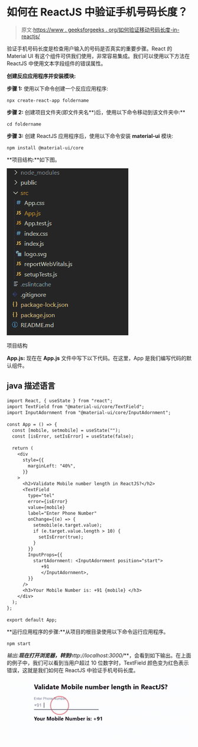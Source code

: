 # 如何在 ReactJS 中验证手机号码长度？

> 原文:[https://www . geeksforgeeks . org/如何验证移动号码长度-in-reactjs/](https://www.geeksforgeeks.org/how-to-validate-mobile-number-length-in-reactjs/)

验证手机号码长度是检查用户输入的号码是否真实的重要步骤。React 的 Material UI 有这个组件可供我们使用，非常容易集成。我们可以使用以下方法在 ReactJS 中使用文本字段组件的错误属性。

**创建反应应用程序并安装模块:**

**步骤 1:** 使用以下命令创建一个反应应用程序:

```
npx create-react-app foldername
```

**步骤 2:** 创建项目文件夹(即文件夹名**)后，使用以下命令移动到该文件夹中:**

```
cd foldername
```

**步骤 3:** 创建 ReactJS 应用程序后，使用以下命令安装 **material-ui** 模块:

```
npm install @material-ui/core
```

**项目结构:**如下图。

![](img/f04ae0d8b722a9fff0bd9bd138b29c23.png)

项目结构

**App.js:** 现在在 **App.js** 文件中写下以下代码。在这里，App 是我们编写代码的默认组件。

## java 描述语言

```
import React, { useState } from "react";
import TextField from "@material-ui/core/TextField";
import InputAdornment from "@material-ui/core/InputAdornment";

const App = () => {
  const [mobile, setmobile] = useState("");
  const [isError, setIsError] = useState(false);

  return (
    <div
      style={{
        marginLeft: "40%",
      }}
    >
      <h2>Validate Mobile number length in ReactJS?</h2>
      <TextField
        type="tel"
        error={isError}
        value={mobile}
        label="Enter Phone Number"
        onChange={(e) => {
          setmobile(e.target.value);
          if (e.target.value.length > 10) {
            setIsError(true);
          }
        }}
        InputProps={{
          startAdornment: <InputAdornment position="start">
             +91
             </InputAdornment>,
        }}
      />
      <h3>Your Mobile Number is: +91 {mobile} </h3>
    </div>
  );
};

export default App;
```

**运行应用程序的步骤:**从项目的根目录使用以下命令运行应用程序。

```
npm start
```

**输出:**现在打开浏览器，转到***http://localhost:3000/***，会看到如下输出。在上面的例子中，我们可以看到当用户超过 10 位数字时，TextField 颜色变为红色表示错误，这就是我们如何在 ReactJS 中验证手机号码长度。

![](img/8a1474f6a689ac282d16f5fe1b283ec6.png)